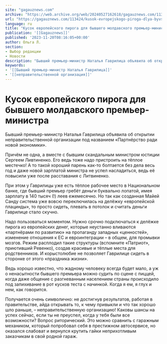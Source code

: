 ```yaml
---
site: "gagauznews.com"
archive: "https://web.archive.org/web/20240527162618/gagauznews.com/113424/kusok-evropejskogo-piroga-dlya-byvshego-moldavskogo-premer-ministra.html"
url: "https://gagauznews.com/113424/kusok-evropejskogo-piroga-dlya-byvshego-moldavskogo-premer-ministra.html"
language: ru
title: "Кусок европейского пирога для бывшего молдавского премьер-министра"
publication: '[[Gagauznews]]'
published: '2023-11-20T08:16:05+00:00'
author: Ольга Л.
section:
- Выбор редакции
- Новости
description: "Бывший премьер-министр Наталья Гаврилица объявила об открытии неправительственной организации под названием «Партнёрство ради новой экономики». Причём не одна, а вместе с бывшим скандальным министром юстиции Сергеем Ливтиненко. Его ведь тоже надо пристроить на тёплое местечко! А то такой хороший парень как-то болтается без дела весь год и даже новой зарплатой министра не успел насладиться, ведь её повысили уже после расставания с Литвиненко. При этом у Гаврилицы уже есть тёплое рабочее место в Национальном банке, где бывший премьер гребёт деньги буквально лопатой, имея зарплату в 140 тысяч (!) леев ежемесячно. Но так как созданная Майей Санду система уже вовсю переключилась на […]"
keywords:
- '[[Бывший премьер-министр Наталья Гаврилица]]'
- '[[неправительственной организация]]'
---
```


# Кусок европейского пирога для бывшего молдавского премьер-министра

Бывший премьер-министр Наталья Гаврилица объявила об открытии неправительственной организации под названием «Партнёрство ради новой экономики».

Причём не одна, а вместе с бывшим скандальным министром юстиции Сергеем Ливтиненко. Его ведь тоже надо пристроить на тёплое местечко! А то такой хороший парень как-то болтается без дела весь год и даже новой зарплатой министра не успел насладиться, ведь её повысили уже после расставания с Литвиненко.

При этом у Гаврилицы уже есть тёплое рабочее место в Национальном банке, где бывший премьер гребёт деньги буквально лопатой, имея зарплату в 140 тысяч (!) леев ежемесячно. Но так как созданная Майей Санду система уже вовсю переключилась на делёжку «европейской плацинды», то просто сидеть, плевать в потолок и считать деньги Гаврилице стало скучно.

Надо пользоваться моментом. Нужно срочно подключаться к делёжке пирога из европейских денег, которые неустанно вливаются «партнёрами по развитию» на пропаганду западных «ценностей», изменение отношения к ЕС и евроинтеграции – в общем, для промывки мозгов. Режим расплодил такие структуры (вспомните «Патриот», приютивший Ревенко), создав красивые и тёплые места для родственников. И корыстолюбие не позволяет Гаврилице сидеть в сторонке от этого «праздника жизни».

Ведь хорошо известно, что жадному человеку всегда будет мало, а уж о ненасытности бывшего премьера можно судить по сцене с пиццей, когда даже общение с разгневанным населением страны происходило под запихивание в рот кусков теста с начинкой. Когда я ем, я глух и нем, как говорится.

Получается очень символично: не достигнув результатов, работая в правительстве, айда открывать то, к чему привыкли и что так хорошо шло раньше, – неправительственную организацию! Каковы шансы на успех сейчас, если ты не преуспел, когда у тебя были все возможности? Вопрос риторический. Это можно сравнить с гаражным механиком, который попробовал себя в престижном автосервисе, но оказался слабоват и вернулся крутить гайки неприхотливым заказчикам в свой родной гараж.